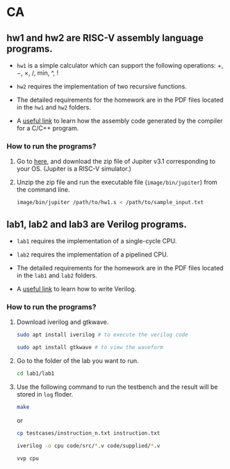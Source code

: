 # CA

## hw1 and hw2 are **RISC-V assembly language** programs.
* `hw1` is a simple calculator which can support the following operations: +, −, ×, /, min, ^, !

* `hw2` requires the implementation of two recursive functions.

* The detailed requirements for the homework are in the PDF files located in the `hw1` and `hw2` folders.

* A [useful link](https://godbolt.org/) to learn how the assembly code generated by the compiler for a C/C++ program. 

### How to run the programs?
1. Go to [here](https://github.com/andrescv/Jupiter/releases), and download the zip file of Jupiter v3.1 corresponding to your OS. (Jupiter is a RISC-V simulator.)

2. Unzip the zip file and run the executable file (`image/bin/jupiter`) from  the command line.
    ```bash
    image/bin/jupiter /path/to/hw1.s < /path/to/sample_input.txt
    ```

## lab1, lab2 and lab3 are **Verilog** programs.
* `lab1` requires the implementation of a single-cycle CPU.

* `lab2` requires the implementation of a pipelined CPU.

* The detailed requirements for the homework are in the PDF files located in the `lab1` and `lab2` folders.

* A [useful link](https://hdlbits.01xz.net/wiki/Step_one) to learn how to write Verilog.

### How to run the programs?
1. Download iverilog and gtkwave.
    ```bash
    sudo apt install iverilog # to execute the verilog code
    
    sudo apt install gtkwave # to view the waveform
    ```

1. Go to the folder of the lab you want to run.
    ```bash
    cd lab1/lab1
    ```
2. Use the following command to run the testbench and the result will be stored in `log` floder.
    ```bash
    make
    ```
    or
    ```bash
    cp testcases/instruction_n.txt instruction.txt

    iverilog -o cpu code/src/*.v code/supplied/*.v

    vvp cpu
    ```